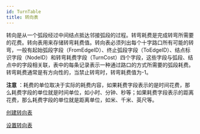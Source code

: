 ```yaml
---
id: TurnTable
title: 转向表
---
```

转向是从一个弧段经过中间结点抵达邻接弧段的过程。转弯耗费是完成转弯所需要的花费。转向表用来存储转弯耗费值。转向表必须列出每个十字路口所有可能的转弯，一般有起始弧段字段（FromEdgeID）、终止弧段字段（ToEdgeID）、结点标识字段（NodeID）和转弯耗费字段（TurnCost）四个字段，这些字段与弧段、结点中的字段相关联，表中的每条记录表示一种通过路口的方式所需要的弧段耗费。转弯耗费通常是有方向性的，当禁止转弯时，转弯耗费值为-1。

**注意**
：耗费的单位取决于实际的耗费内容，如果耗费字段表示的是时间花费，那么耗费字段的单位就是时间单位，如小时、分钟、秒等；如果耗费字段表示的距离花费，那么耗费字段的单位就是距离单位，如米、千米、英尺等。

<!-- ![](../img/smalltitle.png)  -->
[创建转向表](CreatTurnTable.html)

<!-- ![](../img/smalltitle.png) -->
 [设置转向表](SetTurnTable.html)